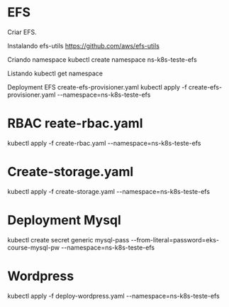 # EFS
Criar EFS.

Instalando efs-utils
https://github.com/aws/efs-utils

Criando namespace
kubectl create namespace ns-k8s-teste-efs

Listando
kubectl get namespace

Deployment EFS create-efs-provisioner.yaml
kubectl apply -f create-efs-provisioner.yaml --namespace=ns-k8s-teste-efs


# RBAC reate-rbac.yaml

kubectl apply -f create-rbac.yaml --namespace=ns-k8s-teste-efs

# Create-storage.yaml

kubectl apply -f create-storage.yaml --namespace=ns-k8s-teste-efs

# Deployment Mysql
kubectl create secret generic mysql-pass --from-literal=password=eks-course-mysql-pw --namespace=ns-k8s-teste-efs

# Wordpress
kubectl apply -f deploy-wordpress.yaml --namespace=ns-k8s-teste-efs
